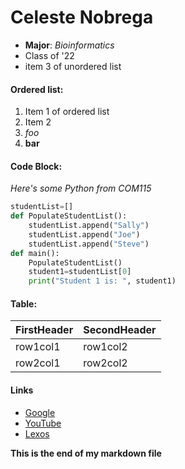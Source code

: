 # Celeste Nobrega

* **Major**: *Bioinformatics*
* Class of '22
* item 3 of unordered list

#### Ordered list:

1. Item 1 of ordered list
2. Item 2
3. *foo* 
4. **bar**

#### Code Block:

*Here's some Python from COM115*

```python
studentList=[]
def PopulateStudentList():
    studentList.append("Sally")
    studentList.append("Joe")
    studentList.append("Steve")
def main():
    PopulateStudentList()
    student1=studentList[0]
    print("Student 1 is: ", student1)

```

#### Table:

FirstHeader|SecondHeader
-----------|------------
row1col1|row1col2
row2col1|row2col2

#### Links

- [Google](https://google.com)
- [YouTube](https://youtube.com)
- [Lexos](http://lexos.wheatoncollege.edu/)



**This is the end of my markdown file**